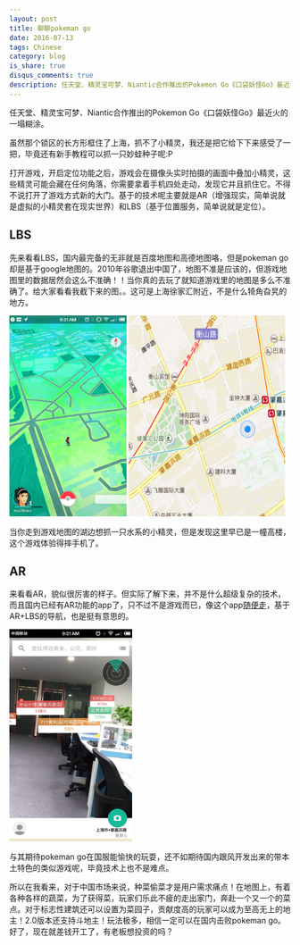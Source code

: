 ```yaml
---
layout: post
title: 聊聊pokeman go
date: 2016-07-13
tags: Chinese
category: blog
is_share: true
disqus_comments: true
description: 任天堂、精灵宝可梦、Niantic合作推出的Pokemon Go《口袋妖怪Go》最近火的一塌糊涂。
---
```


任天堂、精灵宝可梦、Niantic合作推出的Pokemon Go《口袋妖怪Go》最近火的一塌糊涂。

虽然那个锁区的长方形框住了上海，抓不了小精灵，我还是把它给下下来感受了一把，毕竟还有新手教程可以抓一只妙蛙种子呢:P

打开游戏，开启定位功能之后，游戏会在摄像头实时拍摄的画面中叠加小精灵，这些精灵可能会藏在任何角落，你需要拿着手机四处走动，发现它并且抓住它。不得不说打开了游戏方式新的大门。基于的技术呢主要就是AR（增强现实，简单说就是虚拟的小精灵套在现实世界）和LBS（基于位置服务，简单说就是定位）。

LBS
---
先来看看LBS，国内最完备的无非就是百度地图和高德地图咯，但是pokeman go却是基于google地图的。2010年谷歌退出中国了，地图不准是应该的，但游戏地图里的数据居然会这么不准确！！当你真的去玩了就知道游戏里的地图是多么不准确了。给大家看看我截下来的图。。这可是上海徐家汇附近，不是什么犄角旮旯的地方。
<div>
	<img src="/res/pokemango.jpg" width="210" height="360" style="display:inline-block;vertical-align:right"/>
	<img src="/res/pokeman3.jpg" width="280" height="360" style="display:inline-block;vertical-align:left"/>
</div>

当你走到游戏地图的湖边想抓一只水系的小精灵，但是发现这里早已是一幢高楼，这个游戏体验得摔手机了。

AR
---
来看看AR，貌似很厉害的样子。但实际了解下来，并不是什么超级复杂的技术，而且国内已经有AR功能的app了，只不过不是游戏而已，像这个app[随便走](http://baike.baidu.com/link?url=qlspSq4ou9HXE_JSOhlkbsPp74C6MM0qxK1t-e4ERoMfIZ6ZjZ0DphDb_2qQnK0hl6fcQ30fBsKnFMwwYqrYba)，基于AR+LBS的导航，也是挺有意思的。

<img src="/res/pokemango2.jpg" width="220" height="380"/>

与其期待pokeman go在国服能愉快的玩耍，还不如期待国内跟风开发出来的带本土特色的类似游戏呢，毕竟技术上也不是难点。

所以在我看来，对于中国市场来说，种菜偷菜才是用户需求痛点！在地图上，有着各种各样的蔬菜，为了获得菜，玩家们乐此不疲的走出家门，奔赴一个又一个的菜点。对于标志性建筑还可以设置为菜园子，贡献度高的玩家可以成为至高无上的地主！2.0版本还支持斗地主！玩法极多，相信一定可以在国内击败pokeman go。好了，现在就差钱开工了，有老板想投资的吗？